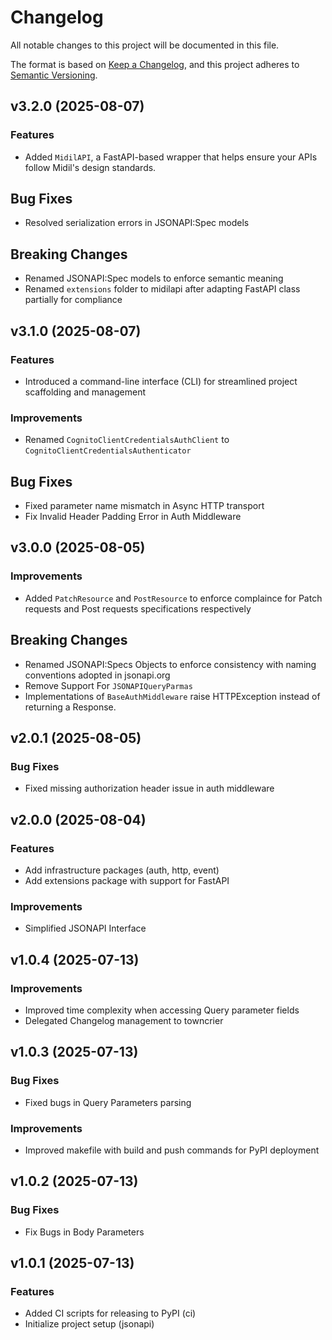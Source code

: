 # Changelog

All notable changes to this project will be documented in this file.

The format is based on [Keep a Changelog](https://keepachangelog.com/en/1.0.0/),
and this project adheres to [Semantic Versioning](https://semver.org/spec/v2.0.0.html).

## v3.2.0 (2025-08-07)

### Features

- Added `MidilAPI`, a FastAPI-based wrapper that helps ensure your APIs follow Midil's design standards.

## Bug Fixes

- Resolved serialization errors in JSONAPI:Spec models

## Breaking Changes

- Renamed JSONAPI:Spec models to enforce semantic meaning
- Renamed `extensions` folder to midilapi after adapting FastAPI class partially for compliance


## v3.1.0 (2025-08-07)

### Features

- Introduced a command-line interface (CLI) for streamlined project scaffolding and management

### Improvements

- Renamed `CognitoClientCredentialsAuthClient` to `CognitoClientCredentialsAuthenticator`

## Bug Fixes

- Fixed parameter name mismatch in Async HTTP transport
- Fix Invalid Header Padding Error in Auth Middleware

## v3.0.0 (2025-08-05)

### Improvements

- Added `PatchResource` and `PostResource` to enforce complaince for Patch requests and Post requests specifications respectively

## Breaking Changes

- Renamed JSONAPI:Specs Objects to enforce consistency with naming conventions adopted in jsonapi.org
- Remove Support For `JSONAPIQueryParmas`
- Implementations of `BaseAuthMiddleware` raise HTTPException instead of returning a Response.


## v2.0.1 (2025-08-05)

### Bug Fixes

- Fixed missing authorization header issue in auth middleware


## v2.0.0 (2025-08-04)

### Features

- Add infrastructure packages (auth, http, event)
- Add extensions package with support for FastAPI

### Improvements

- Simplified JSONAPI Interface


## v1.0.4 (2025-07-13)

### Improvements

- Improved time complexity when accessing Query parameter fields
- Delegated Changelog management to towncrier


## v1.0.3 (2025-07-13)

### Bug Fixes

- Fixed bugs in Query Parameters parsing

### Improvements

- Improved makefile with build and push commands for PyPI deployment


## v1.0.2 (2025-07-13)

### Bug Fixes

- Fix Bugs in Body Parameters


## v1.0.1 (2025-07-13)

### Features

- Added CI scripts for releasing to PyPI (ci)
- Initialize project setup (jsonapi)
